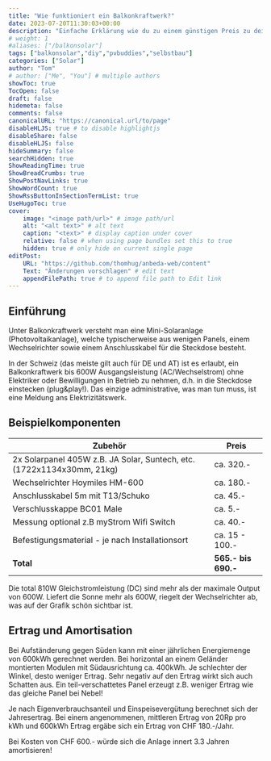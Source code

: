 ```yaml
---
title: "Wie funktioniert ein Balkonkraftwerk?"
date: 2023-07-20T11:30:03+00:00
description: "Einfache Erklärung wie du zu einem günstigen Preis zu deinem Balkonkraftwerk kommst!"
# weight: 1
#aliases: ["/balkonsolar"]
tags: ["balkonsolar","diy","pvbuddies","selbstbau"]
categories: ["Solar"]
author: "Tom"
# author: ["Me", "You"] # multiple authors
showToc: true
TocOpen: false
draft: false
hidemeta: false
comments: false
canonicalURL: "https://canonical.url/to/page"
disableHLJS: true # to disable highlightjs
disableShare: false
disableHLJS: false
hideSummary: false
searchHidden: true
ShowReadingTime: true
ShowBreadCrumbs: true
ShowPostNavLinks: true
ShowWordCount: true
ShowRssButtonInSectionTermList: true
UseHugoToc: true
cover:
    image: "<image path/url>" # image path/url
    alt: "<alt text>" # alt text
    caption: "<text>" # display caption under cover
    relative: false # when using page bundles set this to true
    hidden: true # only hide on current single page
editPost:
    URL: "https://github.com/thomhug/anbeda-web/content"
    Text: "Änderungen vorschlagen" # edit text
    appendFilePath: true # to append file path to Edit link
---
```

## Einführung

Unter Balkonkraftwerk versteht man eine Mini-Solaranlage (Photovoltaikanlage), welche typischerweise aus wenigen Panels, einem Wechselrichter sowie einem Anschlusskabel für die Steckdose besteht.

In der Schweiz (das meiste gilt auch für DE und AT) ist es erlaubt, ein Balkonkraftwerk bis 600W Ausgangsleistung (AC/Wechselstrom) ohne Elektriker oder Bewilligungen in Betrieb zu nehmen, d.h. in die Steckdose einstecken (plug&play!). Das einzige administrative, was man tun muss, ist eine Meldung ans Elektrizitätswerk.

## Beispielkomponenten

| Zubehör                                                                | Preis             |
| ---------------------------------------------------------------------- | ----------------- |
| 2x Solarpanel 405W z.B. JA Solar, Suntech, etc. (1722x1134x30mm, 21kg) | ca. 320.-         |
| Wechselrichter Hoymiles HM-600                                         | ca. 180.-         |
| Anschlusskabel 5m mit T13/Schuko                                       | ca. 45.-          |
| Verschlusskappe BC01 Male                                              | ca. 5.-           |
| Messung optional z.B myStrom Wifi Switch                               | ca. 40.-          |
| Befestigungsmaterial - je nach Installationsort                        | ca. 15 - 100.-    |
| **Total**                                                              | **565.- bis 690.-** | 

Die total 810W Gleichstromleistung (DC) sind mehr als der maximale Output von 600W. Liefert die Sonne mehr als 600W, riegelt der Wechselrichter ab, was auf der Grafik schön sichtbar ist.

## Ertrag und Amortisation

Bei Aufständerung gegen Süden kann mit einer jährlichen Energiemenge von 600kWh gerechnet werden. Bei horizontal an einem Geländer montierten Modulen mit Südausrichtung ca. 400kWh. Je schlechter der Winkel, desto weniger Ertrag. Sehr negativ auf den Ertrag wirkt sich auch Schatten aus. Ein teil-verschattetes Panel erzeugt z.B. weniger Ertrag wie das gleiche Panel bei Nebel!

Je nach Eigenverbrauchsanteil und Einspeisevergütung berechnet sich der Jahresertrag. Bei einem angenommenen, mittleren Ertrag von 20Rp pro kWh und 600kWh Ertrag ergäbe sich ein Ertrag von CHF 180.-/Jahr.

Bei Kosten von CHF 600.- würde sich die Anlage innert 3.3 Jahren amortisieren!


